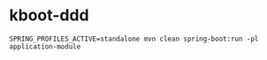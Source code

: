 # kboot-ddd

```
SPRING_PROFILES_ACTIVE=standalone mvn clean spring-boot:run -pl application-module
```
